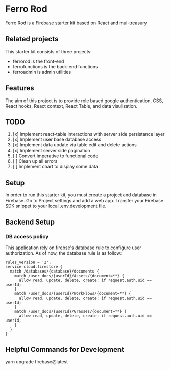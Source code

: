 # Ferro Rod

Ferro Rod is a Firebase starter kit based on React and mui-treasury

## Related projects

This starter kit consists of three projects:

- ferrorod is the front-end
- ferrofunctions is the back-end functions
- ferroadmin is admin utilities


## Features

The aim of this project is to provide role based google authentication, CSS, React hooks, React context, React Table, and data visulization.

## TODO

1. [x] Implement react-table interactions with server side persistance layer
2. [x] Implement user base database access
3. [x] Implement data update via table edit and delete actions
4. [x] Implement server side pagination
5. [ ] Convert imperative to functional code
6. [ ] Clean up all errors
7. [ ] Implement chart to display some data

## Setup

In order to run this starter kit, you must create a project and database in Firebase.  Go to Project settings and add a web app.  Transfer your Firebase SDK snippet to your local .env.development file.

## Backend Setup
### DB access policy
This application rely on firebse's database rule to configure user authorization.  As of now, the database rule is as follow:
```
rules_version = '2';
service cloud.firestore {
  match /databases/{database}/documents {
    match /user_docs/{userId}/Assets/{document=**} {
      allow read, update, delete, create: if request.auth.uid == userId;
    }
    match /user_docs/{userId}/WorkFlows/{document=**} {
      allow read, update, delete, create: if request.auth.uid == userId;
    }
    match /user_docs/{userId}/Grasses/{document=**} {
      allow read, update, delete, create: if request.auth.uid == userId;
    }
  }
}
```

## Helpful Commands for Development
yarn upgrade firebase@latest
